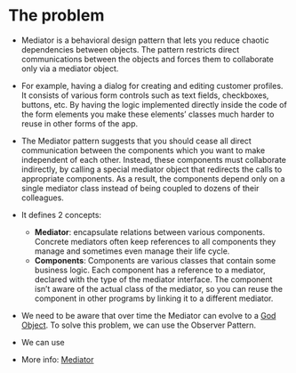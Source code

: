 # The problem
- Mediator is a behavioral design pattern that lets you reduce chaotic dependencies between objects. The pattern restricts direct communications between the objects and forces them to collaborate only via a mediator object.
- For example, having a dialog for creating and editing customer profiles. It consists of various form controls such as text fields, checkboxes, buttons, etc. By having the logic implemented directly inside the code of the form elements you make these elements’ classes much harder to reuse in other forms of the app. 
- The Mediator pattern suggests that you should cease all direct communication between the components which you want to make independent of each other. Instead, these components must collaborate indirectly, by calling a special mediator object that redirects the calls to appropriate components. As a result, the components depend only on a single mediator class instead of being coupled to dozens of their colleagues.

- It defines 2 concepts:
    - **Mediator**: encapsulate relations between various components. Concrete mediators often keep references to all components they manage and sometimes even manage their life cycle.
    - **Components**: Components are various classes that contain some business logic. Each component has a reference to a mediator, declared with the type of the mediator interface. The component isn’t aware of the actual class of the mediator, so you can reuse the component in other programs by linking it to a different mediator.

- We need to be aware that over time the Mediator can evolve to a [God Object](https://en.wikipedia.org/wiki/God_object). To solve this problem, we can use the Observer Pattern.

- We can use

- More info: [Mediator](https://refactoring.guru/design-patterns/mediator)